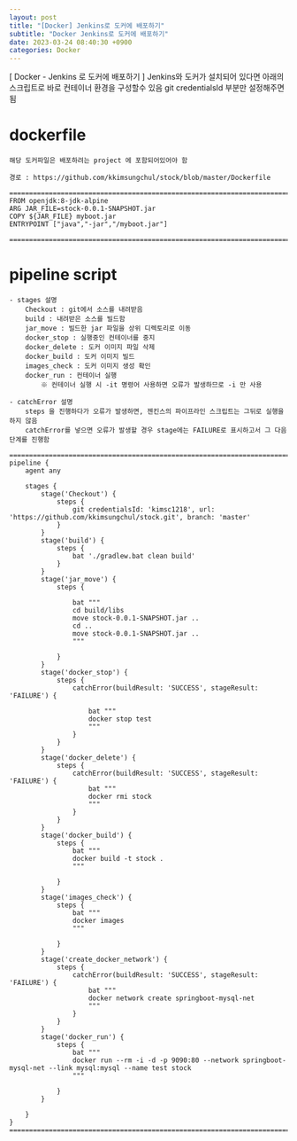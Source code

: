 ```yaml
---
layout: post
title: "[Docker] Jenkins로 도커에 배포하기"
subtitle: "Docker Jenkins로 도커에 배포하기"
date: 2023-03-24 08:40:30 +0900
categories: Docker
---
```

[ Docker - Jenkins 로 도커에 배포하기 ] 
	Jenkins와 도커가 설치되어 있다면 아래의 스크립트로 바로 컨테이너 환경을 구성할수 있음
	git credentialsId 부분만 설정해주면 됨

# dockerfile
	해당 도커파일은 배포하려는 project 에 포함되어있어야 함
	
	경로 : https://github.com/kkimsungchul/stock/blob/master/Dockerfile
	
	======================================================================================================
	FROM openjdk:8-jdk-alpine
	ARG JAR_FILE=stock-0.0.1-SNAPSHOT.jar
	COPY ${JAR_FILE} myboot.jar
	ENTRYPOINT ["java","-jar","/myboot.jar"]

	======================================================================================================


# pipeline script
	
	- stages 설명
		Checkout : git에서 소스를 내려받음
		build : 내려받은 소스를 빌드함
		jar_move : 빌드한 jar 파일을 상위 디렉토리로 이동
		docker_stop : 실행중인 컨테이너를 중지
		docker_delete : 도커 이미지 파일 삭제
		docker_build : 도커 이미지 빌드
		images_check : 도커 이미지 생성 확인
		docker_run : 컨테이너 실행
			※ 컨테이너 실행 시 -it 명령어 사용하면 오류가 발생하므로 -i 만 사용
	
	- catchError 설명
		steps 을 진행하다가 오류가 발생하면, 젠킨스의 파이프라인 스크립트는 그뒤로 실행을 하지 않음
		catchError를 넣으면 오류가 발생할 경우 stage에는 FAILURE로 표시하고서 그 다음단계를 진행함

	======================================================================================================
	pipeline {
		agent any

		stages {
			stage('Checkout') {
				steps {
					git credentialsId: 'kimsc1218', url: 'https://github.com/kkimsungchul/stock.git', branch: 'master'
				}
			}	
			stage('build') {
				steps {
					bat './gradlew.bat clean build'
				}
			}
			stage('jar_move') {
				steps {

					bat """
					cd build/libs 
					move stock-0.0.1-SNAPSHOT.jar ..
					cd ..
					move stock-0.0.1-SNAPSHOT.jar ..
					"""
					
				}
			}
			stage('docker_stop') {
				steps {
					catchError(buildResult: 'SUCCESS', stageResult: 'FAILURE') {

						bat """
						docker stop test
						"""
					}					
				}
			}
			stage('docker_delete') {
				steps {
					catchError(buildResult: 'SUCCESS', stageResult: 'FAILURE') {
						bat """
						docker rmi stock
						"""
					}	
				}
			}
			stage('docker_build') {
				steps {
					bat """
					docker build -t stock .
					"""
					
				}
			}
			stage('images_check') {
				steps {
					bat """
					docker images
					"""
					
				}
			}
			stage('create_docker_network') {
				steps {
					catchError(buildResult: 'SUCCESS', stageResult: 'FAILURE') {
						bat """
						docker network create springboot-mysql-net
						"""
					}	
				}
			}			
			stage('docker_run') {
				steps {
					bat """
					docker run --rm -i -d -p 9090:80 --network springboot-mysql-net --link mysql:mysql --name test stock
					"""
					
				}
			}				
			
		}
	}
	======================================================================================================

                                                                                                                                                                                                                                                                                                                                                                                                                                                                                                                                                                                                                                                                                                                                                                                                                                                                                                                                                                                                                                                                                                                                                                                                                                                                                                                                                                                                                                                                                                                                                                                                                                                                                                                                                                                                                                                                                                                                                                                                                                                                                                                                                                                                                                                                                                                                                                                                                                                                                                                                                                                                                                                                                                                                                                                                                                                                                                                                              
